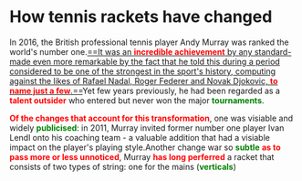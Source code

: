 # How tennis rackets have changed

In 2016, the British professional tennis player Andy Murray was ranked the world's number one.<u>==It was an  **<font color=#FF000>incredible achievement</font>** by any standard-made even more remarkable by the fact that he told this during a period considered to be one of the strongest in the sport's history, computing against the likes of Rafael Nadal, Roger Federer and Novak Djokovic, **<font color=#FF000>to name just a few**</font>.==</u>Yet few years previously, he had been regarded as a **<font color=#FF000>talent outsider</font>** who entered but never won the major **<font color =#00800>tournaments</font>**.

**<font color=#FF000>Of the changes that account for this transformation</font>**, one was visiable and widely **<font color =#00800>publicised</font>**: in 2011, Murray invited former number one player Ivan Lendl onto his coaching team - a valuable addition that had a visiable impact on the player's playing style.Another change war so **<font color=#00800>subtle</font>** **<font color=#FF000>as to pass more or less unnoticed</font>**, Murray **<font color=#FF000>has long perferred</font>** a racket that consists of two types of string: one for the mains (**<font color=#00800>verticals</font>**)
